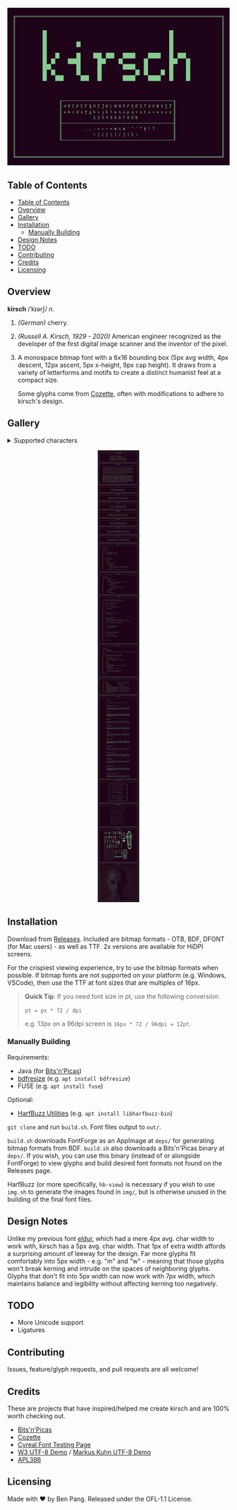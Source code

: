 <div align="center">

![kirsch](./img/header.png)

</div>

## Table of Contents

- [Table of Contents](#table-of-contents)
- [Overview](#overview)
- [Gallery](#gallery)
- [Installation](#installation)
  - [Manually Building](#manually-building)
- [Design Notes](#design-notes)
- [TODO](#todo)
- [Contributing](#contributing)
- [Credits](#credits)
- [Licensing](#licensing)

## Overview

**kirsch** /ˈkɪərʃ/ _n._

1. _(German)_ cherry.

1. _(Russell A. Kirsch, 1929 - 2020)_ American engineer recognized as the
   developer of the first digital image scanner and the inventor of the pixel.

1. A monospace bitmap font with a 6x16 bounding box (5px avg width, 4px
   descent, 12px ascent, 5px x-height, 9px cap height). It draws from a variety
   of letterforms and motifs to create a distinct humanist feel at a compact
   size.

   Some glyphs come from [Cozette](https://github.com/slavfox/Cozette), often
   with modifications to adhere to kirsch's design.

## Gallery

<details>
    <summary>Supported characters</summary>
    ![kirsch chars](./img/chars.png)
</details>

<div align="center">

![kirsch sample](./img/sample.png)

</div>

## Installation

Download from [Releases](https://github.com/molarmanful/kirsch/releases).
Included are bitmap formats - OTB, BDF, DFONT (for Mac users) - as well as TTF.
2x versions are available for HiDPI screens.

For the crispiest viewing experience, try to use the bitmap formats when
possible. If bitmap fonts are not supported on your platform (e.g. Windows,
VSCode), then use the TTF at font sizes that are multiples of 16px.

> **Quick Tip**: If you need font size in pt, use the following conversion:
>
> `pt = px * 72 / dpi`
>
> e.g. 13px on a 96dpi screen is `16px * 72 / 96dpi = 12pt`.

### Manually Building

Requirements:

- Java (for [Bits'n'Picas](https://github.com/kreativekorp/bitsnpicas))
- [bdfresize](https://github.com/ntwk/bdfresize) (e.g. `apt install bdfresize`)
- FUSE (e.g. `apt install fuse`)

Optional:

- [HarfBuzz Utilities](https://harfbuzz.github.io/utilities.html) (e.g.
  `apt install libharfbuzz-bin`)

`git clone` and run `build.sh`. Font files output to `out/`.

`build.sh` downloads FontForge as an AppImage at `deps/` for generating bitmap
formats from BDF. `build.sh` also downloads a Bits'n'Picas binary at `deps/`.
If you wish, you can use this binary (instead of or alongside FontForge) to
view glyphs and build desired font formats not found on the Releases page.

HarfBuzz (or more specifically, `hb-view`) is necessary if you wish to use
`img.sh` to generate the images found in `img/`, but is otherwise unused in the
building of the final font files.

## Design Notes

Unlike my previous font [eldur](https://github.com/molarmanful/eldur), which
had a mere 4px avg. char width to work with, kirsch has a 5px avg. char width.
That 1px of extra width affords a surprising amount of leeway for the design.
Far more glyphs fit comfortably into 5px width - e.g. "m" and "w" - meaning that
those glyphs won't break kerning and intrude on the spaces of neighboring
glyphs. Glyphs that don't fit into 5px width can now work with 7px width, which
maintains balance and legibility without affecting kerning too negatively.

## TODO

- More Unicode support
- Ligatures

## Contributing

Issues, feature/glyph requests, and pull requests are all welcome!

## Credits

These are projects that have inspired/helped me create kirsch and are 100% worth
checking out.

- [Bits'n'Picas](https://github.com/kreativekorp/bitsnpicas)
- [Cozette](https://github.com/slavfox/Cozette)
- [Cyreal Font Testing Page](http://www.cyreal.org/Font-Testing-Page/)
- [W3 UTF-8 Demo](https://www.w3.org/2001/06/utf-8-test/UTF-8-demo.html) /
  [Markus Kuhn UTF-8 Demo](https://antofthy.gitlab.io/info/data/utf8-demo.txt)
- [APL386](https://abrudz.github.io/APL386)

## Licensing

Made with ♥ by Ben Pang. Released under the OFL-1.1 License.
